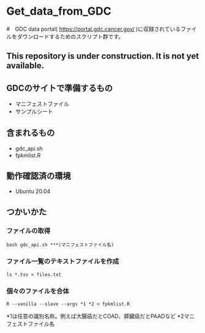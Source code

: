 # Get_data_from_GDC
#　GDC data portal( https://portal.gdc.cancer.gov/ )に収録されているファイルをダウンロードするためのスクリプト群です。
## This repository is under construction. It is not yet available.

## GDCのサイトで準備するもの
- マニフェストファイル
- サンプルシート

## 含まれるもの
- gdc_api.sh　
- fpkmlist.R

## 動作確認済の環境
- Ubuntu 20.04

## つかいかた
### ファイルの取得
```bash gdc_api.sh ***(マニフェストファイル名)```

### ファイル一覧のテキストファイルを作成
```ls *.tsv > files.txt```

### 個々のファイルを合体
```R --vanilla --slave --args *1 *2 < fpkmlist.R```

*1は任意の識別名称。例えば大腸癌だとCOAD、膵臓癌だとPAADなど
*2マニフェストファイル名
